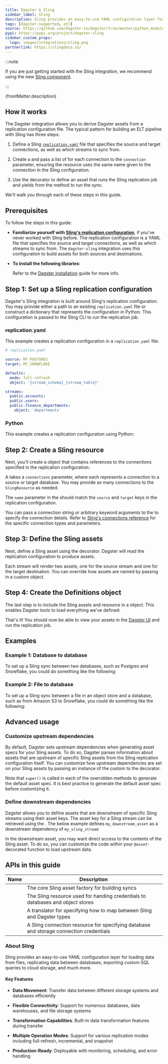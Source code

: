 ```yaml
---
title: Dagster & Sling
sidebar_label: Sling
description: Sling provides an easy-to-use YAML configuration layer for loading data from files, replicating data between databases, exporting custom SQL queries to cloud storage, and much more.
tags: [dagster-supported, etl]
source: https://github.com/dagster-io/dagster/tree/master/python_modules/libraries/dagster-sling
pypi: https://pypi.org/project/dagster-sling
sidebar_custom_props:
  logo: images/integrations/sling.png
partnerlink: https://slingdata.io/
---
```


:::note

If you are just getting started with the Sling integration, we recommend using the new [Sling component](/guides/build/components/integrations/sling-component-tutorial).

:::

<p>{frontMatter.description}</p>

## How it works

The Dagster integration allows you to derive Dagster assets from a replication configuration file. The typical pattern for building an ELT pipeline with Sling has three steps:

1. Define a Sling [`replication.yaml`](https://docs.slingdata.io/sling-cli/run/configuration/replication) file that specifies the source and target connections, as well as which streams to sync from.

2. Create a <PyObject section="libraries" module="dagster_sling" object="SlingResource" /> and pass a list of <PyObject section="libraries" module="dagster_sling" object="SlingConnectionResource" /> for each connection to the `connection` parameter, ensuring the resource uses the same name given to the connection in the Sling configuration.

3. Use the <PyObject section="libraries" module="dagster_sling" object="sling_assets" decorator /> decorator to define an asset that runs the Sling replication job and yields from the <PyObject section="libraries" module="dagster_sling" object="SlingResource" method="replicate" /> method to run the sync.

We'll walk you through each of these steps in this guide.

## Prerequisites

To follow the steps in this guide:

- **Familiarize yourself with [Sling's replication configuration](https://docs.slingdata.io/sling-cli/run/configuration/replication)**, if you've never worked with Sling before. The replication configuration is a YAML file that specifies the source and target connections, as well as which streams to sync from. The `dagster-sling` integration uses this configuration to build assets for both sources and destinations.
- **To install the following libraries**:

  <PackageInstallInstructions packageName="dagster-sling" />

  Refer to the [Dagster installation](/getting-started/installation) guide for more info.

## Step 1: Set up a Sling replication configuration

Dagster's Sling integration is built around Sling's replication configuration. You may provide either a path to an existing `replication.yaml` file or construct a dictionary that represents the configuration in Python. This configuration is passed to the Sling CLI to run the replication job.

<Tabs>
<TabItem value="replication.yaml">

### replication.yaml

This example creates a replication configuration in a `replication.yaml` file:

```yaml
# replication.yaml

source: MY_POSTGRES
target: MY_SNOWFLAKE

defaults:
  mode: full-refresh
  object: '{stream_schema}_{stream_table}'

streams:
  public.accounts:
  public.users:
  public.finance_departments:
    object: 'departments'
```

</TabItem>
<TabItem value="Python">

### Python

This example creates a replication configuration using Python:

<CodeExample path="docs_snippets/docs_snippets/integrations/sling/replication_config.py" />

</TabItem>
</Tabs>

## Step 2: Create a Sling resource

Next, you'll create a <PyObject section="libraries" module="dagster_sling" object="SlingResource" /> object that contains references to the connections specified in the replication configuration:

<CodeExample path="docs_snippets/docs_snippets/integrations/sling/sling_connection_resources.py" />

A <PyObject section="libraries" module="dagster_sling" object="SlingResource" /> takes a `connections` parameter, where each <PyObject section="libraries" module="dagster_sling" object="SlingConnectionResource" /> represents a connection to a source or target database. You may provide as many connections to the `SlingResource` as needed.

The `name` parameter in the <PyObject section="libraries" module="dagster_sling" object="SlingConnectionResource" /> should match the `source` and `target` keys in the replication configuration.

You can pass a connection string or arbitrary keyword arguments to the <PyObject section="libraries" module="dagster_sling" object="SlingConnectionResource" /> to specify the connection details. Refer to [Sling's connections reference](https://docs.slingdata.io/connections/database-connections) for the specific connection types and parameters.

## Step 3: Define the Sling assets

Next, define a Sling asset using the <PyObject section="libraries" module="dagster_sling" object="sling_assets" decorator /> decorator. Dagster will read the replication configuration to produce assets.

Each stream will render two assets, one for the source stream and one for the target destination. You can override how assets are named by passing in a custom <PyObject section="libraries" module="dagster_sling" object="DagsterSlingTranslator" /> object.

<CodeExample
  startAfter="start_sling_assets"
  endBefore="end_sling_assets"
  path="docs_snippets/docs_snippets/integrations/sling/sling_dagster_translator.py"
/>

## Step 4: Create the Definitions object

The last step is to include the Sling assets and resource in a <PyObject section="definitions" module="dagster" object="Definitions" /> object. This enables Dagster tools to load everything we've defined:

<CodeExample
  startAfter="start_sling_defs"
  endBefore="end_sling_defs"
  path="docs_snippets/docs_snippets/integrations/sling/sling_dagster_translator.py"
/>

That's it! You should now be able to view your assets in the [Dagster UI](/guides/operate/webserver) and run the replication job.

## Examples

### Example 1: Database to database

To set up a Sling sync between two databases, such as Postgres and Snowflake, you could do something like the following:

<CodeExample path="docs_snippets/docs_snippets/integrations/sling/postgres_snowflake.py" />

### Example 2: File to database

To set up a Sling sync between a file in an object store and a database, such as from Amazon S3 to Snowflake, you could do something like the following:

<CodeExample
  startAfter="start_storage_config"
  endBefore="end_storage_config"
  path="docs_snippets/docs_snippets/integrations/sling/s3_snowflake.py"
/>

## Advanced usage

### Customize upstream dependencies

By default, Dagster sets upstream dependencies when generating asset specs for your Sling assets. To do so, Dagster parses information about assets that are upstream of specific Sling assets from the Sling replication configuration itself. You can customize how upstream dependencies are set on your Sling assets by passing an instance of the custom <PyObject section="libraries" module="dagster_sling" object="DagsterSlingTranslator" /> to the <PyObject section="libraries" module="dagster_sling" object="sling_assets" /> decorator.

<CodeExample
  startAfter="start_upstream_asset"
  endBefore="end_upstream_asset"
  path="docs_snippets/docs_snippets/integrations/sling/customize_upstream_dependencies.py"
/>

Note that `super()` is called in each of the overridden methods to generate the default asset spec. It is best practice to generate the default asset spec before customizing it.

### Define downstream dependencies

Dagster allows you to define assets that are downstream of specific Sling streams using their asset keys. The asset key for a Sling stream can be retrieved using the <PyObject section="libraries" module="dagster_sling" object="DagsterSlingTranslator" />. The below example defines `my_downstream_asset` as a downstream dependency of `my_sling_stream`:

<CodeExample
  startAfter="start_downstream_asset"
  endBefore="end_downstream_asset"
  path="docs_snippets/docs_snippets/integrations/sling/define_downstream_dependencies.py"
/>

In the downstream asset, you may want direct access to the contents of the Sling asset. To do so, you can customize the code within your `@asset`-decorated function to load upstream data.

## APIs in this guide

| Name                                                                                     | Description                                                                            |
| ---------------------------------------------------------------------------------------- | -------------------------------------------------------------------------------------- |
| <PyObject section="libraries" module="dagster_sling" object="sling_assets" decorator />  | The core Sling asset factory for building syncs                                        |
| <PyObject section="libraries" module="dagster_sling" object="SlingResource" />           | The Sling resource used for handing credentials to databases and object stores         |
| <PyObject section="libraries" module="dagster_sling" object="DagsterSlingTranslator" />  | A translator for specifying how to map between Sling and Dagster types                 |
| <PyObject section="libraries" module="dagster_sling" object="SlingConnectionResource" /> | A Sling connection resource for specifying database and storage connection credentials |

### About Sling

Sling provides an easy-to-use YAML configuration layer for loading data from files, replicating data between databases, exporting custom SQL queries to cloud storage, and much more.

#### Key Features

- **Data Movement**: Transfer data between different storage systems and databases efficiently

- **Flexible Connectivity**: Support for numerous databases, data warehouses, and file storage systems

- **Transformation Capabilities**: Built-in data transformation features during transfer

- **Multiple Operation Modes**: Support for various replication modes including full-refresh, incremental, and snapshot

- **Production-Ready**: Deployable with monitoring, scheduling, and error handling
